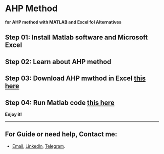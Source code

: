# **AHP Method**

**for AHP method with MATLAB and Excel fol Alternatives**

## Step 01: Install Matlab software and Microsoft Excel

## Step 02: Learn about AHP method 

## Step 03: Download AHP mwthod in Excel [this here](https://1drv.ms/x/s!AguT2uoy_QiRiCDyn50gGXMIMI2T)

## Step 04: Run Matlab code [this here](https://cdn1.itpro.co.uk/sites/itpro/files/styles/article_main_wide_image/public/2018/08/shutterstock_239834008.jpg?itok=WztfkWlK)



**Enjoy it!**


---
## For Guide or need help, Contact me:
- [Email](mailto:mkarimi21@hotmail.com), [LinkedIn](https://www.linkedin.com/in/mkarimi21/), [Telegram](https://telegram.me/mkarimi21). 
     

